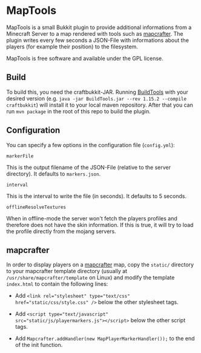 # MapTools #

MapTools is a small Bukkit plugin to provide additional informations from a
Minecraft Server to a map rendered with tools such as
[mapcrafter](http://github.com/m0r13/mapcrafter). The plugin writes every few
seconds a JSON-File with informations about the players (for example their position) 
to the filesystem.

MapTools is free software and available under the GPL license.

## Build ##

To build this, you need the craftbukkit-JAR. Running
[BuildTools](https://www.spigotmc.org/wiki/buildtools/) with your desired version
(e.g. `java -jar BuildTools.jar --rev 1.15.2 --compile craftbukkit`) will
install it to your local maven repository. After that you can run `mvn package`
in the root of this repo to build the plugin.

## Configuration ##

You can specify a few options in the configuration file (`config.yml`):

`markerFile`

This is the output filename of the JSON-File (relative to the server
directory). It defaults to `markers.json`.

`interval`

This is the interval to write the file (in seconds). It defaults to 5 seconds.

`offlineResolveTextures`

When in offline-mode the server won't fetch the players profiles and therefore does
not have the skin information. If this is true, it will try to load the profile
directly from the mojang servers.

## mapcrafter ##

In order to display players on a [mapcrafter](https://github.com/mapcrafter/mapcrafter)
map, copy the `static/` directory to your mapcrafter template directory (usually at
`/usr/share/mapcrafter/template` on Linux) and modify the template `index.html` to
contain the following lines:

  * Add `<link rel="stylesheet" type="text/css" href="static/css/style.css" />`
    below the other stylesheet tags.

  * Add `<script type="text/javascript" src="static/js/playermarkers.js"></script>`
    below the other script tags.

  * Add `Mapcrafter.addHandler(new MapPlayerMarkerHandler());` to the end of the 
    init function.
